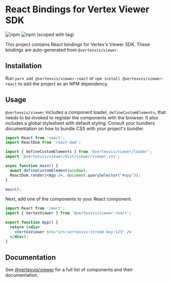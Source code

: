 # React Bindings for Vertex Viewer SDK

![npm](https://img.shields.io/npm/v/@vertexvis/viewer-react)
![npm (scoped with tag)](https://img.shields.io/npm/v/@vertexvis/viewer-react/canary)

This project contains React bindings for Vertex's Viewer SDK. These bindings are
auto-generated from `@vertexvis/viewer`.

## Installation

Run `yarn add @vertexvis/viewer-react` or `npm install @vertexvis/viewer-react`
to add the project as an NPM dependency.

## Usage

`@vertexvis/viewer` includes a component loader, `defineCustomElements`, that
needs to be invoked to register the components with the browser. It also
includes a global stylesheet with default styling. Consult your bundlers
documentation on how to bundle CSS with your project's bundler.

```jsx
import React from 'react';
import ReactDom from 'react-dom';

import { defineCustomElements } from '@vertexvis/viewer/loader';
import '@vertexvis/viewer/dist/viewer/viewer.css';

async function main() {
  await defineCustomElement(window);
  ReactDom.render(<App />, document.querySelector("#app"));
}

main();
```

Next, add one of the components to your React component.

```jsx
import React from 'react';
import { VertexViewer } from '@vertexvis/viewer-react';

export function App() {
  return (<div>
    <VertexViewer src="urn:vertexvis:stream-key:123" />
  </div>);
}
```

## Documentation

See [@vertexvis/viewer][component docs] for a full list of components and their
documentation.

[component docs]: https://github.com/Vertexvis/vertex-web-sdk/tree/master/packages/viewer/src/components
[css variables]: https://developer.mozilla.org/en-US/docs/Web/CSS/Using_CSS_custom_properties
[global styles]: https://github.com/Vertexvis/vertex-web-sdk/blob/master/packages/viewer/src/css/global.css
